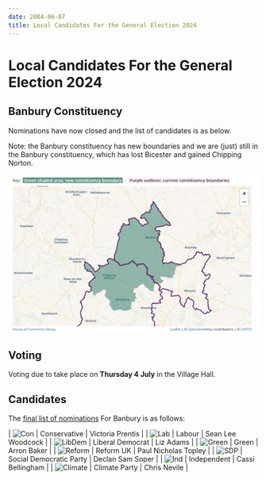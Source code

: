 ```yaml
---
date: 2004-06-07
title: Local Candidates For the General Election 2024
---
```

<style>
table img {height: 2em}
</style>

# Local Candidates For the General Election 2024


## Banbury Constituency

Nominations have now closed and the list of candidates is as below.

Note: the Banbury constituency has new boundaries and we are (just)
still in the Banbury constituency, which has lost Bicester and gained Chipping
Norton.

![map](banbury2024.gif)

## Voting

Voting due to take place on **Thursday 4 July** in the Village Hall.


## Candidates

The [final list of nominations](https://www.cherwell.gov.uk/download/downloads/id/14240/election-of-a-member-of-parliament-for-banbury-constituency.pdf) For Banbury is as follows:

| ![Con](https://static.files.bbci.co.uk/elections/images/uk2024general/logos/conservative.svg) | Conservative | Victoria Prentis |
| ![Lab](https://static.files.bbci.co.uk/elections/images/uk2024general/logos/labour.svg)       |    Labour | Sean Lee Woodcock |
| ![LibDem](https://static.files.bbci.co.uk/elections/images/uk2024general/logos/liberal_democrat.svg) | Liberal Democrat | Liz Adams |
| ![Green](https://static.files.bbci.co.uk/elections/images/uk2024general/logos/green.svg)      |    Green | Arron Baker |
| ![Reform](https://static.files.bbci.co.uk/elections/images/uk2024general/logos/reformuk.svg)  | Reform UK | Paul Nicholas Topley |
| ![SDP](https://static.files.bbci.co.uk/elections/images/uk2024general/logos/sdp.svg)          |    Social Democratic Party | Declan Sam Soper |
| ![Ind](https://static.files.bbci.co.uk/elections/images/uk2024general/logos/independent.svg)  |   Independent | Cassi Bellingham |
| ![Climate](https://images.squarespace-cdn.com/content/v1/62fa69a855a0095afb53e3f2/9b403e05-4862-43e0-81c4-5743a4f41c77/favicon.ico) | Climate Party | Chris Nevile |

